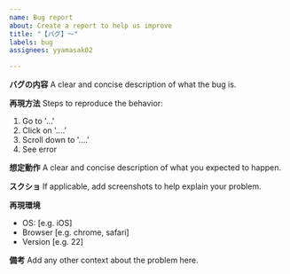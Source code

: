 ```yaml
---
name: Bug report
about: Create a report to help us improve
title: "【バグ】～"
labels: bug
assignees: yyamasak02

---
```


**バグの内容**
A clear and concise description of what the bug is.

**再現方法**
Steps to reproduce the behavior:
1. Go to '...'
2. Click on '....'
3. Scroll down to '....'
4. See error

**想定動作**
A clear and concise description of what you expected to happen.

**スクショ**
If applicable, add screenshots to help explain your problem.

**再現環境**
 - OS: [e.g. iOS]
 - Browser [e.g. chrome, safari]
 - Version [e.g. 22]

**備考**
Add any other context about the problem here.
